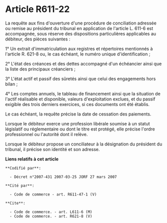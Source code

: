 # Article R611-22

La requête aux fins d'ouverture d'une procédure de conciliation adressée ou remise au président du tribunal en application de
l'article L. 611-6 est accompagnée, sous réserve des dispositions particulières applicables au débiteur, des pièces
suivantes :

1° Un extrait d'immatriculation aux registres et répertoires mentionnés à l'article R. 621-8 ou, le cas échéant, le numéro
unique d'identification ;

2° L'état des créances et des dettes accompagné d'un échéancier ainsi que la liste des principaux créanciers ;

3° L'état actif et passif des sûretés ainsi que celui des engagements hors bilan ;

4° Les comptes annuels, le tableau de financement ainsi que la situation de l'actif réalisable et disponible, valeurs
d'exploitation exclues, et du passif exigible des trois derniers exercices, si ces documents ont été établis.

Le cas échéant, la requête précise la date de cessation des paiements.

Lorsque le débiteur exerce une profession libérale soumise à un statut législatif ou réglementaire ou dont le titre est
protégé, elle précise l'ordre professionnel ou l'autorité dont il relève.

Lorsque le débiteur propose un conciliateur à la désignation du président du tribunal, il précise son identité et son
adresse.

**Liens relatifs à cet article**

	**Codifié par**:

	  - Décret n°2007-431 2007-03-25 JORF 27 mars 2007

	**Cité par**:

	  - Code de commerce - art. R611-47-1 (V)

	**Cite**:

	  - Code de commerce. - art. L611-6 (M)
	  - Code de commerce. - art. R621-8 (V)
